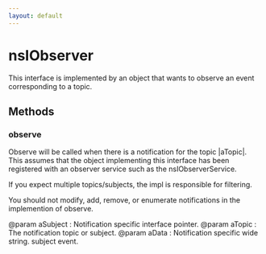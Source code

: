```yaml
---
layout: default
---
```


# nsIObserver #

This interface is implemented by an object that wants
to observe an event corresponding to a topic.


## Methods ##

### observe ###

Observe will be called when there is a notification for the
topic |aTopic|.  This assumes that the object implementing
this interface has been registered with an observer service
such as the nsIObserverService. 

If you expect multiple topics/subjects, the impl is 
responsible for filtering.

You should not modify, add, remove, or enumerate 
notifications in the implemention of observe. 

@param aSubject : Notification specific interface pointer.
@param aTopic   : The notification topic or subject.
@param aData    : Notification specific wide string.
                   subject event.

